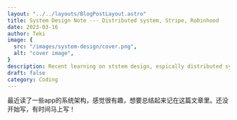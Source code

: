 ```yaml
---
layout: "../../layouts/BlogPostLayout.astro"
title: System Design Note --- Distributed system, Stripe, Robinhood
date: 2023-03-16
author: Teki
image: {
  src: "/images/system-design/cover.png",
  alt: "cover image",
}
description: Recent learning on ststem design, espically distributed system.还没开始写，最近有空就写！
draft: false
category: Coding
---
```


最近读了一些app的系统架构，感觉很有趣，想要总结起来记在这篇文章里。还没开始写，有时间马上写！
